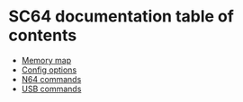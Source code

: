 # SC64 documentation table of contents

- [Memory map](./memory_map.md)
- [Config options](./config_options.md)
- [N64 commands](./n64_commands.md)
- [USB commands](./usb_commands.md)
